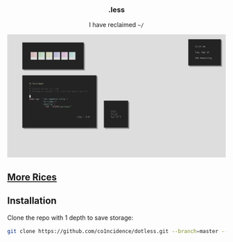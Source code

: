 <h3 align="center">.less</h3>
<p align="center">I have reclaimed <code>~/</code></p>

<p align="center"

![img](screenshots/what.png)

</p>

## [More Rices](https://co1ncidence.github.io/rices/)

## Installation
Clone the repo with 1 depth to save storage:
```sh
git clone https://github.com/co1ncidence/dotless.git --branch=master --depth 1
```
